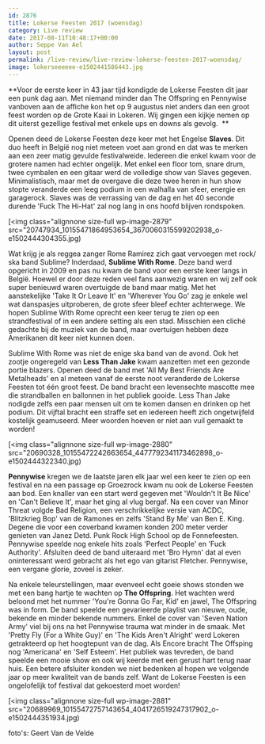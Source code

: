 ```yaml
---
id: 2876
title: Lokerse Feesten 2017 (woensdag)
category: Live review
date: 2017-08-11T10:48:17+00:00
author: Seppe Van Ael
layout: post
permalink: /live-review/live-review-lokerse-feesten-2017-woensdag/
image: lokerseeeeee-e1502441586443.jpg
---
```

**Voor de eerste keer in 43 jaar tijd kondigde de Lokerse Feesten dit jaar een punk dag aan. Met niemand minder dan The Offspring en Pennywise vanboven aan de affiche kon het op 9 augustus niet anders dan een groot feest worden op de Grote Kaai in Lokeren. Wij gingen een kijkje nemen op dit uiterst gezellige festival met enkele ups en downs als gevolg.  **

Openen deed de Lokerse Feesten deze keer met het Engelse **Slaves**. Dit duo heeft in België nog niet meteen voet aan grond en dat was te merken aan een zeer matig gevulde festivalweide. Iedereen die enkel kwam voor de grotere namen had echter ongelijk. Met enkel een floor tom, snare drum, twee cymbalen en een gitaar werd de volledige show van Slaves gegeven. Minimalistisch, maar met de overgave die deze twee heren in hun show stopte veranderde een leeg podium in een walhalla van sfeer, energie en garagerock. Slaves was de verrassing van de dag en het 40 seconde durende 'Fuck The Hi-Hat' zal nog lang in ons hoofd blijven rondspoken.

[<img class="alignnone size-full wp-image-2879" src="20747934_10155471864953654_3670060315599202938_o-e1502444304355.jpg)

Wat krijg je als reggea zanger Rome Ramirez zich gaat vervoegen met rock/ ska band Sublime? Inderdaad, **Sublime With Rome**. Deze band werd opgericht in 2009 en pas nu kwam de band voor een eerste keer langs in België. Hoewel er door deze reden veel fans aanwezig waren en wij zelf ook super benieuwd waren overtuigde de band maar matig. Met het aanstekelijke 'Take It Or Leave It' en 'Wherever You Go' zag je enkele wel wat danspasjes uitproberen, de grote sfeer bleef echter achterwege. We hopen Sublime With Rome oprecht een keer terug te zien op een strandfestival of in een andere setting als een stad. Misschien een cliché gedachte bij de muziek van de band, maar overtuigen hebben deze Amerikanen dit keer niet kunnen doen.

Sublime With Rome was niet de enige ska band van de avond. Ook het zootje ongeregeld van **Less Than Jake** kwam aanzetten met een gezonde portie blazers. Openen deed de band met 'All My Best Friends Are Metalheads' en al meteen vanaf de eerste noot veranderde de Lokerse Feesten tot één groot feest. De band bracht een levensechte mascotte mee die strandballen en ballonnen in het publiek gooide. Less Than Jake nodigde zelfs een paar mensen uit om te komen dansen en drinken op het podium. Dit vijftal bracht een straffe set en iedereen heeft zich ongetwijfeld kostelijk geamuseerd. Meer woorden hoeven er niet aan vuil gemaakt te worden!

[<img class="alignnone size-full wp-image-2880" src="20690328_10155472242663654_4477792341173462898_o-e1502444322340.jpg)

**Pennywise** kregen we de laatste jaren elk jaar wel een keer te zien op een festival en na een passage op Groezrock kwam nu ook de Lokerse Feesten aan bod. Een knaller van een start werd gegeven met 'Wouldn't It Be Nice' en 'Can't Believe It', maar het ging al vlug bergaf. Na een cover van Minor Threat volgde Bad Religion, een verschrikkelijke versie van ACDC, 'Blitzkrieg Bop' van de Ramones en zelfs 'Stand By Me' van Ben E. King. Degene die voor een coverband kwamen konden 200 meter verder genieten van Janez Detd. Punk Rock High School op de Fonnefeesten. Pennywise speelde nog enkele hits zoals 'Perfect People' en 'Fuck Authority'. Afsluiten deed de band uiteraard met 'Bro Hymn' dat al even oninteressant werd gebracht als het ego van gitarist Fletcher. Pennywise, een vergane glorie, zoveel is zeker.

Na enkele teleurstellingen, maar evenveel echt goeie shows stonden we met een bang hartje te wachten op **The Offspring**. Het wachten werd beloond met het nummer 'You're Gonna Go Far, Kid' en jawel, The Offspring was in form. De band speelde een gevarieerde playlist van nieuwe, oude, bekende en minder bekende nummers. Enkel de cover van 'Seven Nation Army' viel bij ons na het Pennywise trauma wat minder in de smaak. Met 'Pretty Fly (For a White Guy)' en 'The Kids Aren't Alright' werd Lokeren getrakteerd op het hoogtepunt van de dag. Als Encore bracht The Offsping nog 'Americana' en 'Self Esteem'. Het publiek was tevreden, de band speelde een mooie show en ook wij keerde met een gerust hart terug naar huis. Een betere afsluiter konden we niet bedenken al hopen we volgende jaar op meer kwaliteit van de bands zelf. Want de Lokerse Feesten is een ongelofelijk tof festival dat gekoesterd moet worden!

[<img class="alignnone size-full wp-image-2881" src="20689969_10155472757143654_4041726519247317902_o-e1502444351934.jpg)

foto's: Geert Van de Velde